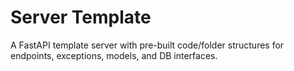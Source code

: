 # Server Template

A FastAPI template server with pre-built code/folder structures for endpoints, exceptions, models, and DB interfaces.

